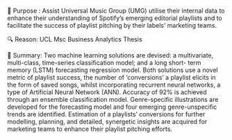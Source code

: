 🎯 Purpose : 
  Assist Universal Music Group (UMG) utilise their internal data to enhance their understanding of Spotify’s emerging editorial playlists and to facilitate the success of playlist pitching by their labels’ marketing teams. 
  
🔍 Reason: 
  UCL Msc Business Analytics Thesis

📝 Summary:
  Two machine learning solutions are devised: a multivariate, multi-class, time-series classification model; and a long short- term memory (LSTM) forecasting regression model. 
Both solutions use a novel metric of playlist success, the number of ‘conversions’ a playlist elicits in the form of saved songs, whilst incorporating recurrent neural networks, a type of Artificial Neural Network (ANN). 
Accuracy of 92% is achieved through an ensemble classification model. Genre-specific illustrations are developed for the forecasting model and four emerging genre-unspecific trends are identified. 
Estimation of a playlists’ conversions for further modelling, planning, and detailed, synergetic insights are acquired for marketing teams to enhance their playlist pitching efforts.
